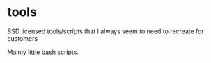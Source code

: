 # tools
BSD licensed tools/scripts that I always seem to need to recreate for customers

Mainly little bash scripts. 
